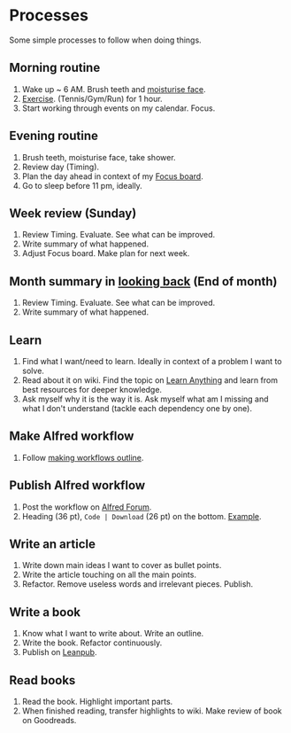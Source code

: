 # Processes
Some simple processes to follow when doing things.

## Morning routine
1. Wake up ~ 6 AM. Brush teeth and [moisturise face](../health/skin-care.md).
2. [Exercise](../fitness/fitness.md). (Tennis/Gym/Run) for 1 hour.
3. Start working through events on my calendar. Focus.

## Evening routine
1. Brush teeth, moisturise face, take shower.
2. Review day (Timing).
3. Plan the day ahead in context of my [Focus board](focusing.md).
4. Go to sleep before 11 pm, ideally.

## Week review (Sunday)
1. Review Timing. Evaluate. See what can be improved.
2. Write summary of what happened.
3. Adjust Focus board. Make plan for next week.

## Month summary in [looking back](../looking-back/looking-back.md) (End of month)
1. Review Timing. Evaluate. See what can be improved.
2. Write summary of what happened.

## Learn
1. Find what I want/need to learn. Ideally in context of a problem I want to solve.
2. Read about it on wiki. Find the topic on [Learn Anything](../projects/learn-anything.md) and learn from best resources for deeper knowledge.
3. Ask myself why it is the way it is.  Ask myself what am I missing and what I don't understand (tackle each dependency one by one).

## Make Alfred workflow
1. Follow [making workflows outline](../macOS/apps/alfred/making-workflows.md).

## Publish Alfred workflow
1. Post the workflow on [Alfred Forum](https://www.alfredforum.com/).
2. Heading (36 pt), `Code | Download` (26 pt) on the bottom. [Example](https://www.alfredforum.com/topic/10486-ask-create-share).

## Write an article
1. Write down main ideas I want to cover as bullet points.
2. Write the article touching on all the main points.
3. Refactor. Remove useless words and irrelevant pieces. Publish.

## Write a book
1. Know what I want to write about. Write an outline.
2. Write the book. Refactor continuously.
2. Publish on [Leanpub](https://leanpub.com/).

## Read books
1. Read the book. Highlight important parts.
2. When finished reading, transfer highlights to wiki. Make review of book on Goodreads.
